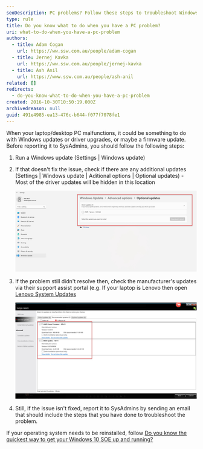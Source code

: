 ```yaml
---
seoDescription: PC problems? Follow these steps to troubleshoot Windows updates, driver upgrades, and firmware updates before reporting issues to SysAdmins.
type: rule
title: Do you know what to do when you have a PC problem?
uri: what-to-do-when-you-have-a-pc-problem
authors:
  - title: Adam Cogan
    url: https://ww.ssw.com.au/people/adam-cogan
  - title: Jernej Kavka
    url: https://ww.ssw.com.au/people/jernej-kavka
  - title: Ash Anil
    url: https://www.ssw.com.au/people/ash-anil
related: []
redirects:
  - do-you-know-what-to-do-when-you-have-a-pc-problem
created: 2016-10-30T10:50:19.000Z
archivedreason: null
guid: 491e4985-ea13-476c-b644-f077f7078fe1
---
```


When your laptop/desktop PC malfunctions, it could be something to do with Windows updates or driver upgrades, or maybe a firmware update. Before reporting it to SysAdmins, you should follow the following steps:

<!--endintro-->

1. Run a Windows update (Settings | Windows update)
2. If that doesn't fix the issue, check if there are any additional updates (Settings | Windows update | Aditional options | Optional updates) - Most of the driver updates will be hidden in this location

   ![Figure: Windows additional optional updates ](aditional_update.jpg)

3. If the problem still didn't resolve then, check the manufacturer's updates via their support assist portal (e.g. If your laptop is Lenovo then open [Lenovo System Updates](https://support.lenovo.com/au/en/downloads/ds012808-lenovo-system-update-for-windows-10-7-32-bit-64-bit-desktop-notebook-workstation)

   ![Figure: Lenovo System Update - Install updates (Recommended)](lenovo_update.jpg)

4. Still, if the issue isn't fixed, report it to SysAdmins by sending an email that should include the steps that you have done to troubleshoot the problem.

If your operating system needs to be reinstalled, follow [Do you know the quickest way to get your Windows 10 SOE up and running?](/do-you-know-the-quickest-way-to-get-your-windows-10-soe-up-and-running)

